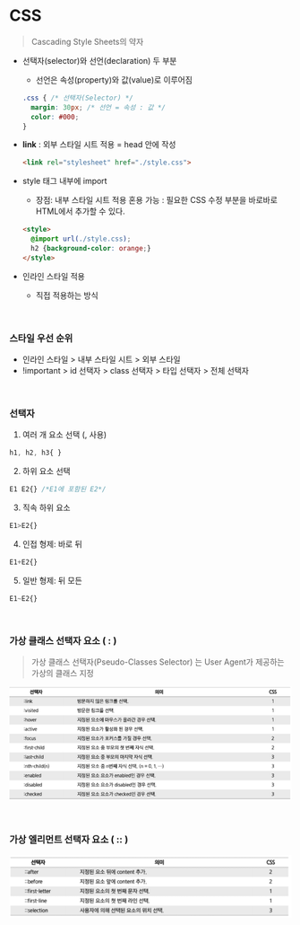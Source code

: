 # CSS

> Cascading Style Sheets의 약자

* 선택자(selector)와 선언(declaration) 두 부분

  * 선언은 속성(property)와 값(value)로 이루어짐

  ```css
  .css { /* 선택자(Selector) */
  	margin: 30px; /* 선언 = 속성 : 값 */
    color: #000;
  }
  ```

* **link** : 외부 스타일 시트 적용 = head 안에 작성

  ```html
  <link rel="stylesheet" href="./style.css">
  ```

* style 태그 내부에 import

  * 장점: 내부 스타일 시트 적용 혼용 가능 : 필요한 CSS 수정 부분을 바로바로 HTML에서 추가할 수 있다.

  ```html
  <style>
    @import url(./style.css);
    h2 {background-color: orange;}
  </style>
  ```

* 인라인 스타일 적용

  * 직접 적용하는 방식

​        

### 스타일 우선 순위

* 인라인 스타일 > 내부 스타일 시트 > 외부 스타일
* !important > id 선택자 > class 선택자 > 타입 선택자 > 전체 선택자

​       

### 선택자

1. 여러 개 요소 선택 (, 사용)

```css
h1, h2, h3{ }
```

2. 하위 요소 선택

```CSS
E1 E2{} /*E1에 포함된 E2*/
```

3. 직속 하위 요소

```CSS
E1>E2{}
```

4. 인접 형제: 바로 뒤

```CSS
E1+E2{}
```

5. 일반 형제: 뒤 모든

```CSS
E1~E2{}
```

​        

### 가상 클래스 선택자 요소 ( : )

> 가상 클래스 선택자(Pseudo-Classes Selector) 는 User Agent가 제공하는 가상의 클래스 지정

<img src="cs_re.assets/image-20220302171201917.png" alt="image-20220302171201917" style="zoom:80%;" />

​        

### 가상 엘리먼트 선택자 요소 ( :: )

<img src="cs_re.assets/image-20220302171328744.png" alt="image-20220302171328744" style="zoom:80%;" />